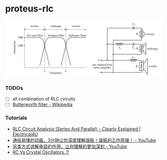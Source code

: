 proteus-rlc
===========
![](rc-rlc-rl.jpg)
### TODOs
- [ ] all combination of RLC circuits
- [ ] [Butterworth filter - Wikipedia](https://en.wikipedia.org/wiki/Butterworth_filter)

### Tutorials
- [RLC Circuit Analysis (Series And Parallel) – Clearly Explained | Electrical4U](https://www.electrical4u.com/rlc-circuit/)
- [通俗易懂的动画，3分钟让你深度理解谐振！谐振的工作原理！ - YouTube](https://www.youtube.com/watch?v=l-0Weh6IY7g)
- [另类方式讲解电容的作用，让你理解的更加深刻 - YouTube](https://www.youtube.com/watch?v=QLZ5TQ3G3rs)
- [RC Vs Crystal Oscillators..!!](https://www.linkedin.com/pulse/rc-vs-crystal-oscillators-gokul-dhandapani)

